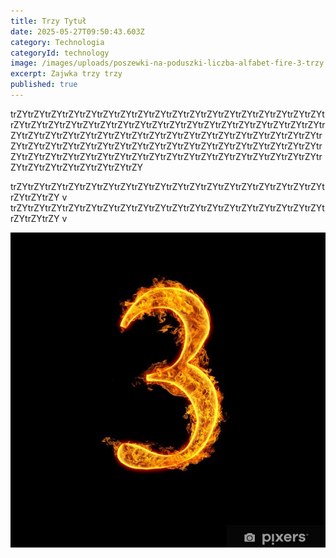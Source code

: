 ```yaml
---
title: Trzy Tytuł
date: 2025-05-27T09:50:43.603Z
category: Technologia
categoryId: technology
image: /images/uploads/poszewki-na-poduszki-liczba-alfabet-fire-3-trzy.jpg.jpg
excerpt: Zajwka trzy trzy
published: true
---
```

trZYtrZYtrZYtrZYtrZYtrZYtrZYtrZYtrZYtrZYtrZYtrZYtrZYtrZYtrZYtrZYtrZYtrZYtrZYtrZYtrZYtrZYtrZYtrZYtrZYtrZYtrZYtrZYtrZYtrZYtrZYtrZYtrZYtrZYtrZYtrZYtrZYtrZYtrZYtrZYtrZYtrZYtrZYtrZYtrZYtrZYtrZYtrZYtrZYtrZYtrZYtrZYtrZYtrZYtrZYtrZYtrZYtrZYtrZYtrZYtrZYtrZYtrZYtrZYtrZYtrZYtrZYtrZYtrZYtrZYtrZYtrZYtrZYtrZYtrZYtrZYtrZYtrZYtrZYtrZYtrZYtrZYtrZYtrZYtrZYtrZYtrZYtrZYtrZYtrZYtrZYtrZYtrZYtrZYtrZYtrZYtrZYtrZY

trZYtrZYtrZYtrZYtrZYtrZYtrZYtrZYtrZYtrZYtrZYtrZYtrZYtrZYtrZYtrZYtrZYtrZYtrZYtrZYtrZY
v
trZYtrZYtrZYtrZYtrZYtrZYtrZYtrZYtrZYtrZYtrZYtrZYtrZYtrZYtrZYtrZYtrZYtrZYtrZYtrZYtrZY
v

![](/images/uploads/poszewki-na-poduszki-liczba-alfabet-fire-3-trzy.jpg.jpg)

